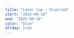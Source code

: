 ```yaml
---
title: "Laver Cup - blue/red"
start: "2025-09-18"
end: "2025-09-18"
color: "blue"
allday: true
---
```


